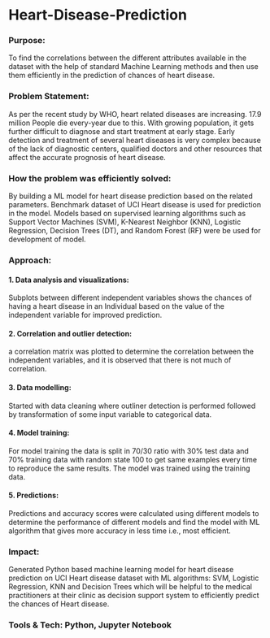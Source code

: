 # Heart-Disease-Prediction
### Purpose:

To find the correlations between the different attributes available in the dataset with the help of standard Machine Learning methods and then use them efficiently in the prediction of chances of heart disease.

### Problem Statement:

As per the recent study by WHO, heart related diseases are increasing. 17.9 million People die every-year due to this. With growing population, it gets further difficult to diagnose and start treatment at early stage. Early detection and treatment of several heart diseases is very complex because of the lack of diagnostic centers, qualified doctors and other resources that affect the accurate prognosis of heart disease.

### How the problem was efficiently solved:

By building a ML model for heart disease prediction based on the related parameters. Benchmark dataset of UCI Heart disease is used for prediction in the model. Models based on supervised learning algorithms such as Support Vector Machines (SVM), K-Nearest Neighbor (KNN), Logistic Regression, Decision Trees (DT), and Random Forest (RF) were be used for development of model.

### Approach:

#### 1. Data analysis and visualizations: 
Subplots between different independent variables shows the chances of having a heart disease in an Individual based on the value of the independent variable for improved prediction.
#### 2. Correlation and outlier detection: 
a correlation matrix was plotted to determine the correlation between the independent variables, and it is observed that there is not much of correlation.
#### 3. Data modelling: 
Started with data cleaning where outliner detection is performed followed by transformation of some input variable to categorical data.

#### 4. Model training:
For model training the data is split in 70/30 ratio with 30% test data and 70% training data with random state 100 to get same examples every time to reproduce the same results. The model was trained using the training data.

#### 5. Predictions:
Predictions and accuracy scores were calculated using different models to determine the performance of different models and find the model with ML algorithm that gives more accuracy in less time i.e., most efficient.

### Impact:

Generated Python based machine learning model for heart disease prediction on UCI Heart disease dataset with ML algorithms: SVM, Logistic Regression, KNN and Decision Trees which will be helpful to the medical practitioners at their clinic as decision support system to efficiently predict the chances of Heart disease.

### Tools & Tech: Python, Jupyter Notebook
